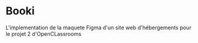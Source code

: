 # Booki
 L'implementation de la maquete Figma d'un site web d'hébergements pour le projet 2 d'OpenCLassrooms
